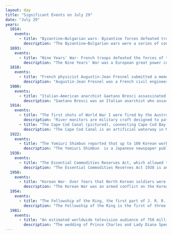 ```yaml
---
layout: day
title: "Significant Events on July 29"
date: "July 29"
years:
  1014:
    events:
      - title: "Byzantine–Bulgarian wars- Byzantine forces defeated troops of the Bulgarian Empire at the Battle of Kleidion in the mountains of Belasica near present-day Klyuch."
        description: "The Byzantine–Bulgarian wars were a series of conflicts fought between the Byzantine Empire and Bulgaria which began after the Bulgars conquered parts of the Balkan peninsula after 680 AD. The Byzantine and First Bulgarian Empire continued to clash over the next century with variable success, until the Bulgarians, led by Krum, inflicted a series of crushing defeats on the Byzantines. After Krum died in 814, his son Omurtag negotiated a thirty-year peace treaty. Simeon I had multiple successful campaigns against the Byzantines during his rule from 893 to 927. His son Peter I negotiated another long-lasting peace treaty. His rule was followed by a period of decline of the Bulgarian state."
  1693:
    events:
      - title: "Nine Years' War- French troops defeated the forces of the Grand Alliance led by William III of England at the Battle of Landen in present-day Neerwinden, Belgium."
        description: "The Nine Years' War was a European great power conflict from 1688 to 1697 between France and the Grand Alliance. Although largely concentrated in Europe, fighting spread to colonial possessions in the Americas, India, and West Africa. Related conflicts include the Williamite war in Ireland, and King William's War in North America."
  1818:
    events:
      - title: "French physicist Augustin-Jean Fresnel submitted a memoir on the diffraction of light to the Royal Academy of Sciences, providing strong support for the wave theory of light."
        description: "Augustin-Jean Fresnel was a French civil engineer and physicist whose research in optics led to the almost unanimous acceptance of the wave theory of light, excluding any remnant of Newton's corpuscular theory, from the late 1830s  until the end of the 19th century. He is perhaps better known for inventing the catadioptric (reflective/refractive) Fresnel lens and for pioneering the use of 'stepped' lenses to extend the visibility of lighthouses, saving countless lives at sea. The simpler dioptric stepped lens, first proposed by Count Buffon  and independently reinvented by Fresnel, is used in screen magnifiers and in condenser lenses for overhead projectors."
  1900:
    events:
      - title: "Italian-American anarchist Gaetano Bresci assassinated King Umberto I of Italy in Monza."
        description: "Gaetano Bresci was an Italian anarchist who assassinated the king Umberto I of Italy. As a young weaver, his experiences with exploitation in the workplace drew him to anarchism. Bresci emigrated to the United States, where he became involved with other Italian immigrant anarchists in Paterson, New Jersey. News of the Bava Beccaris massacre motivated him to return to Italy, where he planned to assassinate Umberto. Local police knew of his return but did not mobilize. Bresci killed the king in July 1900 during Umberto's scheduled appearance in Monza amid a sparse police presence."
  1914:
    events:
      - title: "The first shots of World War I were fired by the Austro-Hungarian river monitor SMS Bodrog on Serbian defences near Belgrade."
        description: "River monitors are military craft designed to patrol rivers. They are normally the largest of all riverine warships in river flotillas, and mount the heaviest weapons. The name originated from the US Navy's USS Monitor, which made her first appearance in the American Civil War, and being distinguished by the use of revolving gun turrets, which were particularly useful in rivers, whose narrow channels could severely limit the directions vessels could face."
      - title: "The Cape Cod Canal (pictured), connecting Cape Cod Bay and Buzzards Bay in the U.S. state of Massachusetts, opened on a limited basis."
        description: "The Cape Cod Canal is an artificial waterway in Massachusetts connecting Cape Cod Bay in the north to Buzzards Bay in the south, and is part of the Atlantic Intracoastal Waterway. The approximately 7.4-mile-long (11.9 km) canal traverses the neck of land joining Cape Cod to the state's mainland. It mostly follows tidal rivers widened to 480 feet (150 m) and deepened to 32 feet (9.8 m) at mean low water, shaving up to 135 miles (217 km) off the journey around the cape for its approximately 14,000 annual users."
  1922:
    events:
      - title: "The Yomiuri Shimbun reported that up to 100 Korean workers who were constructing a hydroelectric plant on the Shinano River in Japan had been murdered and thrown into the river."
        description: "The Yomiuri Shimbun  is a Japanese newspaper published in Tokyo, Osaka, Fukuoka, and other major Japanese cities. It is one of the five major newspapers in Japan; the other four are The Asahi Shimbun, the Chunichi Shimbun, the Mainichi Shimbun, and the Nihon Keizai Shimbun. It is headquartered in Otemachi, Chiyoda, Tokyo."
  1938:
    events:
      - title: "The Essential Commodities Reserves Act, which allowed the British government to build up reserves of essential commodities in anticipation of war, received royal assent."
        description: "The Essential Commodities Reserves Act 1938 is an Act of the Parliament of the United Kingdom. It was passed in anticipation of the Second World War and allowed the Board of Trade to build up stockpiles of commodities considered to be essential, specifically foodstuffs, animal feed, fertiliser and petroleum products as well as the raw resources needed to manufacture these products. They paid traders at least £13.5 million to stockpile materials in the following year and a half. The act was largely superseded by the Emergency Powers (Defence) Act 1939 and the establishment, in the same year, of the Ministry of Supply. The stockpiles and associated funding were wound up by 1947 and the act has not been made use of since. It was proposed for repeal by the Law Commission in 2015."
  1950:
    events:
      - title: "Korean War- Over fears that North Korean soldiers were infiltrating refugee columns, U.S. forces concluded a four-day massacre of hundreds of civilians through shootings and air attacks near the village of No Gun Ri."
        description: "The Korean War was an armed conflict on the Korean Peninsula fought between North Korea and South Korea and their allies. North Korea was supported by the People's Republic of China and the Soviet Union, while South Korea was supported by the United Nations Command (UNC) led by the United States. The conflict was one of the first major proxy wars of the Cold War. Fighting ended in 1953 with an armistice but no peace treaty, leading to the ongoing Korean conflict."
  1954:
    events:
      - title: "The Fellowship of the Ring, the first part of J. R. R. Tolkien's novel The Lord of the Rings, was published by Allen & Unwin."
        description: "The Fellowship of the Ring is the first of three volumes of the epic novel The Lord of the Rings by the English author J. R. R. Tolkien; it is followed by The Two Towers and The Return of the King. The action takes place in the fictional universe of Middle-earth. The first edition was published on 29 July 1954 in the United Kingdom, and consists of a foreword in which the author discusses the writing of The Lord of the Rings, a prologue titled 'Concerning Hobbits, and other matters', and the main narrative divided into two 'books'."
  1981:
    events:
      - title: "An estimated worldwide television audience of 750 million watched the wedding of Prince Charles and Lady Diana Spencer at St Paul's Cathedral in London."
        description: "The wedding of Prince Charles and Lady Diana Spencer took place on Wednesday, 29 July 1981, at St Paul's Cathedral in London, United Kingdom. The groom was the heir apparent to the British throne, and the bride was a member of the Spencer family."
---
```

